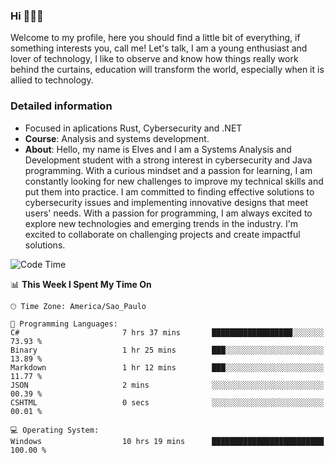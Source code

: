 


### Hi 🙋🏽‍♂️

Welcome to my profile, here you should find a little bit of everything, if something interests you, call me! Let's talk,
I am a young enthusiast and lover of technology, I like to observe and know how things really work behind the curtains, 
education will transform the world, especially when it is allied to technology.

### Detailed information
* Focused in aplications Rust, Cybersecurity and .NET
* **Course**: Analysis and systems development.
* **About**: Hello, my name is Elves and I am a Systems Analysis and Development student with a strong interest in cybersecurity and Java programming. With a curious mindset and a passion for learning, I am constantly looking for new challenges to improve my technical skills and put them into practice. I am committed to finding effective solutions to cybersecurity issues and implementing innovative designs that meet users' needs. With a passion for programming, I am always excited to explore new technologies and emerging trends in the industry. I'm excited to collaborate on challenging projects and create impactful solutions.

<!--START_SECTION:waka-->
![Code Time](http://img.shields.io/badge/Code%20Time-198%20hrs%2053%20mins-blue)

📊 **This Week I Spent My Time On** 

```text
🕑︎ Time Zone: America/Sao_Paulo

💬 Programming Languages: 
C#                       7 hrs 37 mins       ██████████████████░░░░░░░   73.93 % 
Binary                   1 hr 25 mins        ███░░░░░░░░░░░░░░░░░░░░░░   13.89 % 
Markdown                 1 hr 12 mins        ███░░░░░░░░░░░░░░░░░░░░░░   11.77 % 
JSON                     2 mins              ░░░░░░░░░░░░░░░░░░░░░░░░░   00.39 % 
CSHTML                   0 secs              ░░░░░░░░░░░░░░░░░░░░░░░░░   00.01 % 

💻 Operating System: 
Windows                  10 hrs 19 mins      █████████████████████████   100.00 % 
```


<!--END_SECTION:waka-->


